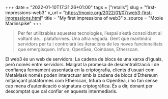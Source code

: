 +++
date = "2022-01-10T17:31:26+01:00"
tags = ["retalls"]
slug = "first-impressions-web3"
x_url = "https://moxie.org/2022/01/07/web3-first-impressions.html"
title = "My first impressions of web3"
x_source = "Moxie Marlinspike"
+++


> Per fer utilitzables aquestes tecnologies, l’espai s’està consolidant al voltant de… plataformes. Una altra vegada. Gent que mantindrà servidors per tu i controlarà les iteracions de les noves funcionalitats que emergisquen. Infura, OpenSea, Coinbase, Etherscan.

El web3 és un web de servidors. La cadena de blocs és una xarxa d’iguals, però només entre servidors. Malgrat la promesa de descentralització i de confiança fermament assentada en la criptografia, clients d’usuari com MetaMask només poden interactuar amb la cadena de blocs d’Ethereum mitjançant plataformes com Etherscan, Infura o OpenSea, i ho fan sense cap mena d’autenticació o signatura criptogràfica. És a dir, donant per descomptat que cal confiar en aquests intermediaris.
